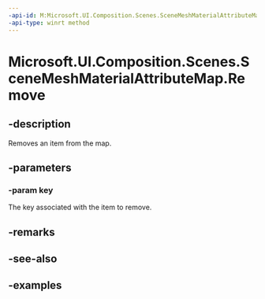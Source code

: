 ```yaml
---
-api-id: M:Microsoft.UI.Composition.Scenes.SceneMeshMaterialAttributeMap.Remove(System.String)
-api-type: winrt method
---
```


<!-- Method syntax.
public void SceneMeshMaterialAttributeMap.Remove(String key)
-->

# Microsoft.UI.Composition.Scenes.SceneMeshMaterialAttributeMap.Remove

## -description

Removes an item from the map.

## -parameters
### -param key

The key associated with the item to remove.

## -remarks

## -see-also

## -examples


